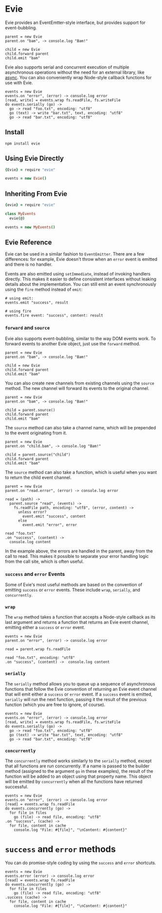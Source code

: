 # Evie

Evie provides an EventEmtter-style interface, but provides support for event-bubbling.

```coffee-script
parent = new Evie
parent.on "bam", -> console.log "Bam!"

child = new Evie
child.forward parent
child.emit "bam"
```

Evie also supports serial and concurrent execution of multiple asynchronous operations without the need for an external library, like [async][0]. You can also conveniently wrap Node-style callback functions for use with Evie.

[0]:https://github.com/caolan/async

```coffee-script
events = new Evie
events.on "error", (error) -> console.log error
[read, write] = events.wrap fs.readFile, fs.writeFile
do events.serially (go) ->
  go -> read "foo.txt", encoding: "utf8"
  go (text) -> write "bar.txt", text, encoding: "utf8"
  go -> read "bar.txt", encoding: "utf8"
```

## Install

    npm install evie

## Using Evie Directly

```coffee
{Evie} = require "evie"

events = new Evie()
```

## Inheriting From Evie

```coffee
{evie} = require "evie"

class MyEvents
  evie(@)

events = new MyEvents()
```

## Evie Reference

Evie can be used in a similar fashion to `EventEmitter`. There are a few differences: for example, Evie doesn't throw when an `error` event is emitted and there is no handler.

Events are also emitted using `setImmediate`, instead of invoking handlers directly. This makes it easier to define consistent interfaces without leaking details about the implementation. You can still emit an event synchronously using the `fire` method instead of `emit`:

```coffee-script
# using emit:
events.emit "success", result

# using fire
events.fire event: "success", content: result
```

### `forward` and `source`

Evie also supports event-bubbling, similar to the way DOM events work. To forward events to another Evie object, just use the `forward` method.

```coffee-script
parent = new Evie
parent.on "bam", -> console.log "Bam!"

child = new Evie
child.forward parent
child.emit "bam"
```

You can also create new channels from existing channels using the `source` method. The new channel will forward its events to the original channel.

```coffee-script
parent = new Evie
parent.on "bam", -> console.log "Bam!"

child = parent.source()
child.forward parent
child.emit "bam"
```

The `source` method can also take a channel name, which will be prepended to the event originating from it.

```coffee-script
parent = new Evie
parent.on "child.bam", -> console.log "Bam!"

child = parent.source("child")
child.forward parent
child.emit "bam"
```

The `source` method can also take a function, which is useful when you want to return the child event channel.

```coffee-script
parent = new Evie
parent.on "read.error", (error) -> console.log error

read = (path) ->
  parent.source "read", (events) ->
    fs.readFile path, encoding: "utf8", (error, content) ->
      unless error?
        event.emit "success", content
      else
        event.emit "error", error

read "foo.txt"
.on "success", (content) ->
  console.log content
```

In the example above, the errors are handled in the parent, away from the call to read. This makes it possible to separate your error handling logic from the call site, which is often useful.

### `success` and `error` Events

Some of Evie's most useful methods are based on the convention of emitting `success` or `error` events. These include `wrap`, `serially`, and `concurrently`.

### `wrap`

The `wrap` method takes a function that accepts a Node-style callback as its last argument and returns a function that returns an Evie event channel, emitting either a `success` or `error` event.

```coffee-script
events = new Evie
parent.on "error", (error) -> console.log error

read = parent.wrap fs.readFile

read "foo.txt", encoding: "utf8"
.on "success", (content) ->  console.log content
```

### `serially`

The `serially` method allows you to queue up a sequence of asynchronous functions that follow the Evie convention of returning an Evie event channel that will emit either a `success` or `error` event. If a `success` event is emitted, `serially` will run the next function, passing it the result of the previous function (which you are free to ignore, of course).

```coffee-script
events = new Evie
events.on "error", (error) -> console.log error
[read, write] = events.wrap fs.readFile, fs.writeFile
do events.serially (go) ->
  go -> read "foo.txt", encoding: "utf8"
  go (text) -> write "bar.txt", text, encoding: "utf8"
  go -> read "bar.txt", encoding: "utf8"
```

### `concurrently`

The `concurrently` method works similarly to the `serially` method, except that all functions are run concurrently. If a name is passed to the builder method (assigned to the argument `go` in these examples), the result of the function will be added to an object using that property name. This object will be emitted by `concurrently` when all the functions have returned successful.

```coffee-script
events = new Evie
events.on "error", (error) -> console.log error
[read] = events.wrap fs.readFile
do events.concurrently (go) ->
  for file in files
    go (file) -> read file, encoding: "utf8"
.on "success", (cache) ->
  for file, content in cache
    console.log "File: #{file}", "\nContent: #{content}"
```

# `success` and `error` methods

You can do promise-style coding by using the `success` and `error` shortcuts.

```coffee-script
events = new Evie
events.error (error) -> console.log error
[read] = events.wrap fs.readFile
do events.concurrently (go) ->
  for file in files
    go (file) -> read file, encoding: "utf8"
.success (cache) ->
  for file, content in cache
    console.log "File: #{file}", "\nContent: #{content}"
```
